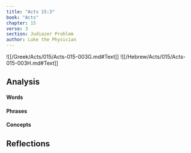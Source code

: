 ```yaml
---
title: "Acts 15:3"
book: "Acts"
chapter: 15
verse: 3
section: Judiazer Problem
author: Luke the Physician
---
```

![[/Greek/Acts/015/Acts-015-003G.md#Text]]
![[/Hebrew/Acts/015/Acts-015-003H.md#Text]]

## Analysis

#### Words

#### Phrases

#### Concepts

## Reflections
